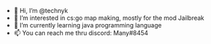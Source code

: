 - 👋 Hi, I’m @technyk
- 👀 I’m interested in cs:go map making, mostly for the mod Jailbreak
- 🌱 I’m currently learning java programming language
- 📫 You can reach me thru discord: Many#8454

<!---
technyk/technyk is a ✨ special ✨ repository because its `README.md` (this file) appears on your GitHub profile.
You can click the Preview link to take a look at your changes.
--->
